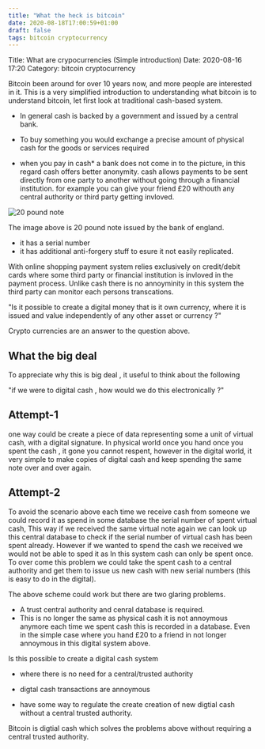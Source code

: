 ```yaml
---
title: "What the heck is bitcoin"
date: 2020-08-18T17:00:59+01:00
draft: false 
tags: bitcoin cryptocurrency
---
```

Title: What are crypocurrencies (Simple introduction)
Date: 2020-08-16 17:20
Category: bitcoin cryptocurrency

Bitcoin been around for over 10 years now, and more people are interested in it. This is a very simplified introduction to  understanding what bitcoin is to understand bitcoin, let first look at traditional cash-based system.

- In general cash is backed by a government and issued by a central bank.

- To buy something you would exchange a precise amount of physical cash for the goods or services required


- when you pay in cash* a bank does not come in to the picture, in this regard cash offers better anonymity. cash allows payments to be sent directly from one party to another without going through a
financial institution. for example you can give your friend £20 withouth any central authority or third party getting invloved.

![20 pound note](/imgs/20quid.jpg)

The image above is 20 pound note issued by the bank of england. 
- it has a serial number
- it has additional anti-forgery stuff to esure it not easily replicated.

With online shopping payment system relies exclusively on credit/debit cards where some third party or financial institution is invloved in the payment process. Unlike cash there is no annoyminity in this system the third party can monitor each persons transcations.

"Is it possible to create a digital money that is it own currency, where it is issued and value independently of any other asset or currency ?"

Crypto currencies are an answer to the question above.

## What the big deal
To appreciate why this is big deal , it useful to think about the following 


"if we were to digital cash , how would we do this electronically ?" <cite> </cite>


## Attempt-1
one way could be create a piece of data representing some a unit of virtual cash, with a digital signature.
In physical world once you hand once you spent the cash , it gone you cannot respent, however in the digital world, it very simple to make copies of digital cash and keep spending the same note over and over again.
## Attempt-2 
To avoid the scenario above each time we receive cash from someone we could record it as spend in some database the serial number of spent virtual cash,  This way if we received the same virtual note again we can look up this central database to check if the serial number of virtual cash has been spent already. 
However if we wanted to spend the cash we received we would not be able to sped it as In this system cash can only be spent once. To over come this problem we could take the spent cash to a central authority and get them to issue us new cash with new serial numbers (this is easy to do in the digital).

The above scheme could work but there are two glaring problems.

- A trust central authority and cenral database is required.
- This is no longer the same as physical cash it is not annoymous anymore each time we spent cash this is recorded in a database. Even in the simple case where you hand £20 to a friend in not longer annoymous in this digital system above.

Is this possible to create a digital cash system 
- where there is no need for a central/trusted authority

- digtal cash transactions are annoymous

- have some way to regulate the create creation of new digtial cash without a central trusted authority.

Bitcoin is digtial cash which solves the problems above without requiring a central trusted authority.









